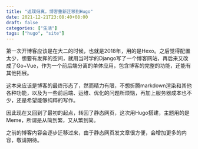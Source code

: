 ```yaml
---
title: "返璞归真，博客重新迁移到Hugo"
date: 2021-12-21T23:08:40+08:00
draft: false
categories: ["生活"]
tags: ["hugo", "site"]
---
```


第一次开博客应该是在大二的时候，也就是2018年，用的是Hexo。之后觉得配置太少，想要有发挥的空间，就用当时学的Django写了一个博客网站，再后来又改成了Go+Vue，作为一个前后端分离的单体应用，包含博客的完整的功能，还能有其他拓展。

这本来应该是博客的最终形态了，然而精力有限，不想折腾markdown渲染和其他各种功能，以及为一些前后端、运维、优化的问题所烦恼，再加上服务器成本也不少，还是希望能够纯粹的写作。

因此现在又回到了最初的起点，转回了静态网页，这次用Hugo搭建，主题用的是Meme，所谓是从简到繁，又从繁到简。

之前的博客内容会逐步迁移过来，由于静态网页发文章很方便，会增加更多的内容，敬请期待。
